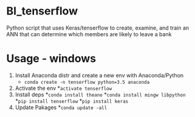 # BI_tenserflow
Python script that uses Keras/tenserflow to create, examine, and train an ANN that can determine which members are likely to leave a bank

# Usage - windows
1. Install Anaconda distr and create a new env with Anaconda/Python
   - `conda create -n tenserflow python=3.5 anaconda`
2. Activate the env
   *`activate tenserflow`
3. Install deps
   *`conda install theano`
   *`conda install mingw libpython`
   *`pip install tenserflow`
   *`pip install keras`
4. Update Pakages
   *`conda update -all`
